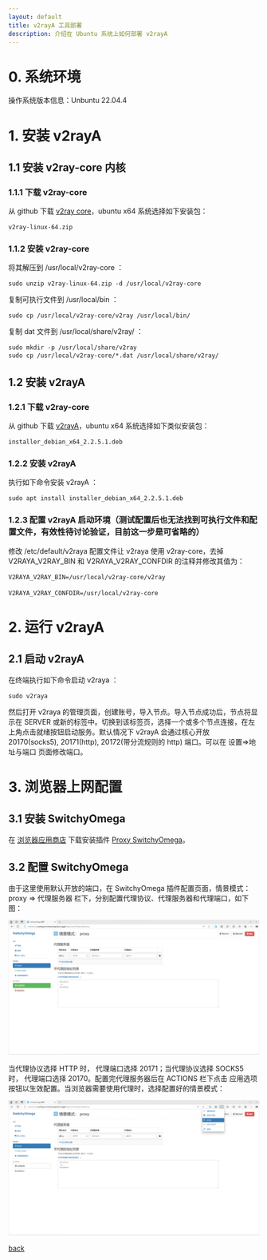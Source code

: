 ```yaml
---
layout: default
title: v2rayA 工具部署
description: 介绍在 Ubuntu 系统上如何部署 v2rayA
---
```


# 0. 系统环境

操作系统版本信息：Unbuntu 22.04.4

# 1. 安装 v2rayA

## 1.1 安装 v2ray-core 内核

### 1.1.1 下载 v2ray-core

从 github 下载 [v2ray core](https://github.com/v2ray/v2ray-core/releases)，ubuntu x64 系统选择如下安装包：

```
v2ray-linux-64.zip
```

### 1.1.2 安装 v2ray-core

将其解压到 /usr/local/v2ray-core ：

```
sudo unzip v2ray-linux-64.zip -d /usr/local/v2ray-core
```

复制可执行文件到 /usr/local/bin ：

```
sudo cp /usr/local/v2ray-core/v2ray /usr/local/bin/
```

复制 dat 文件到 /usr/local/share/v2ray/ ：

```
sudo mkdir -p /usr/local/share/v2ray
sudo cp /usr/local/v2ray-core/*.dat /usr/local/share/v2ray/
```

## 1.2 安装 v2rayA

### 1.2.1 下载 v2ray-core

从 github 下载 [v2rayA](https://github.com/v2rayA/v2rayA/releases)，ubuntu x64 系统选择如下类似安装包：

```
installer_debian_x64_2.2.5.1.deb
```

### 1.2.2 安装 v2rayA

执行如下命令安装 v2rayA ：

```
sudo apt install installer_debian_x64_2.2.5.1.deb
```

### 1.2.3 配置 v2rayA 启动环境（测试配置后也无法找到可执行文件和配置文件，有效性待讨论验证，目前这一步是可省略的）

修改 /etc/default/v2raya 配置文件让 v2raya 使用 v2ray-core，去掉 V2RAYA_V2RAY_BIN 和 V2RAYA_V2RAY_CONFDIR 的注释并修改其值为：

```
V2RAYA_V2RAY_BIN=/usr/local/v2ray-core/v2ray

V2RAYA_V2RAY_CONFDIR=/usr/local/v2ray-core
```

# 2. 运行 v2rayA

## 2.1 启动 v2rayA

在终端执行如下命令启动 v2raya ：

```
sudo v2raya
```

然后打开 v2raya 的管理页面，创建账号，导入节点。导入节点成功后，节点将显示在 SERVER 或新的标签中。切换到该标签页，选择一个或多个节点连接，在左上角点击就绪按钮启动服务。默认情况下 v2rayA 会通过核心开放 20170(socks5), 20171(http), 20172(带分流规则的 http) 端口。可以在 设置=>地址与端口 页面修改端口。

# 3. 浏览器上网配置

## 3.1 安装 SwitchyOmega

在 [浏览器应用商店](https://chromewebstore.google.com/?hl=zh) 下载安装插件 [Proxy SwitchyOmega](https://chromewebstore.google.com/detail/padekgcemlokbadohgkifijomclgjgif?hl=zh)。

## 3.2 配置 SwitchyOmega

由于这里使用默认开放的端口，在 SwitchyOmega 插件配置页面，情景模式：proxy => 代理服务器 栏下，分别配置代理协议、代理服务器和代理端口，如下图：

![setup SwitchyOmega](../images/v2rayA-SwitchyOmega-1-setup.png)

当代理协议选择 HTTP 时， 代理端口选择 20171；当代理协议选择 SOCKS5 时， 代理端口选择 20170。配置完代理服务器后在 ACTIONS 栏下点击 应用选项 按钮以生效配置。当浏览器需要使用代理时，选择配置好的情景模式：

![select a scenario mode](../images/v2rayA-SwitchyOmega-2-selectScenarioMode.png)

[back](./../)
